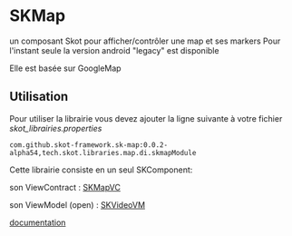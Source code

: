 # SKMap
un composant Skot pour afficher/contrôler une map et ses markers
Pour l'instant seule la version android "legacy" est disponible

Elle est basée sur GoogleMap

## Utilisation

Pour utiliser la librairie vous devez ajouter la ligne suivante à votre fichier _skot_librairies.properties_

`com.github.skot-framework.sk-map:0.0.2-alpha54,tech.skot.libraries.map.di.skmapModule`

Cette librairie consiste en un seul SKComponent:

son ViewContract : [SKMapVC](/documentation/gfm/viewcontract/viewcontract/tech.skot.libraries.map/-s-k-map-v-c/index.md)

son ViewModel (open) : [SKVideoVM](/documentation/gfm/viewmodel/viewmodel/tech.skot.libraries.map/-s-k-map/index.md)

[documentation](documentation/gfm/index.md)



